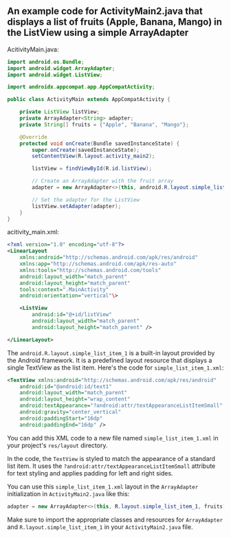##  An example code for ActivityMain2.java that displays a list of fruits (Apple, Banana, Mango) in the ListView using a simple ArrayAdapter

AcitivityMain.java:
```java
import android.os.Bundle;
import android.widget.ArrayAdapter;
import android.widget.ListView;

import androidx.appcompat.app.AppCompatActivity;

public class ActivityMain extends AppCompatActivity {

    private ListView listView;
    private ArrayAdapter<String> adapter;
    private String[] fruits = {"Apple", "Banana", "Mango"};

    @Override
    protected void onCreate(Bundle savedInstanceState) {
        super.onCreate(savedInstanceState);
        setContentView(R.layout.activity_main2);

        listView = findViewById(R.id.listView);

        // Create an ArrayAdapter with the fruit array
        adapter = new ArrayAdapter<>(this, android.R.layout.simple_list_item_1, fruits);

        // Set the adapter for the ListView
        listView.setAdapter(adapter);
    }
}

```

acitivity_main.xml:
```xml
<?xml version="1.0" encoding="utf-8"?>
<LinearLayout
    xmlns:android="http://schemas.android.com/apk/res/android"
    xmlns:app="http://schemas.android.com/apk/res-auto"
    xmlns:tools="http://schemas.android.com/tools"
    android:layout_width="match_parent"
    android:layout_height="match_parent"
    tools:context=".MainActivity"
    android:orientation="vertical"\>

    <ListView
        android:id="@+id/listView"
        android:layout_width="match_parent"
        android:layout_height="match_parent" />

</LinearLayout>

```

The `android.R.layout.simple_list_item_1` is a built-in layout provided by the Android framework. It is a predefined layout resource that displays a single TextView as the list item. Here's the code for `simple_list_item_1.xml`:

```xml
<TextView xmlns:android="http://schemas.android.com/apk/res/android"
    android:id="@android:id/text1"
    android:layout_width="match_parent"
    android:layout_height="wrap_content"
    android:textAppearance="?android:attr/textAppearanceListItemSmall"
    android:gravity="center_vertical"
    android:paddingStart="16dp"
    android:paddingEnd="16dp" />
```

You can add this XML code to a new file named `simple_list_item_1.xml` in your project's `res/layout` directory.

In the code, the `TextView` is styled to match the appearance of a standard list item. It uses the `?android:attr/textAppearanceListItemSmall` attribute for text styling and applies padding for left and right sides.

You can use this `simple_list_item_1.xml` layout in the `ArrayAdapter` initialization in `ActivityMain2.java` like this:

```java
adapter = new ArrayAdapter<>(this, R.layout.simple_list_item_1, fruits);
```

Make sure to import the appropriate classes and resources for `ArrayAdapter` and `R.layout.simple_list_item_1` in your `ActivityMain2.java` file.
